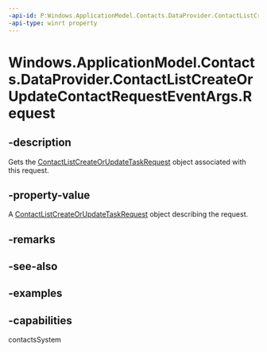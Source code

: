 ```yaml
---
-api-id: P:Windows.ApplicationModel.Contacts.DataProvider.ContactListCreateOrUpdateContactRequestEventArgs.Request
-api-type: winrt property
---
```


<!-- Property syntax.
public ContactListCreateOrUpdateContactRequest Request { get; }
-->

# Windows.ApplicationModel.Contacts.DataProvider.ContactListCreateOrUpdateContactRequestEventArgs.Request

## -description
Gets the [ContactListCreateOrUpdateTaskRequest](contactlistcreateorupdatetaskrequest.md) object associated with this request.

## -property-value
A [ContactListCreateOrUpdateTaskRequest](contactlistcreateorupdatetaskrequest.md) object describing the request.

## -remarks

## -see-also

## -examples

## -capabilities
contactsSystem
